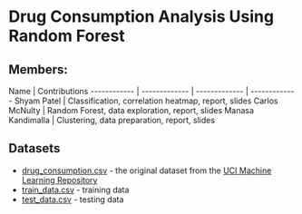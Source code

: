 # Drug Consumption Analysis Using Random Forest
## Members:
Name | Contributions
------------ | ------------- | ------------- | -------------
Shyam Patel | Classification, correlation heatmap, report, slides
Carlos McNulty | Random Forest, data exploration, report, slides
Manasa Kandimalla | Clustering, data preparation, report, slides

## Datasets
* [drug_consumption.csv](drug_consumption.csv) - the original dataset from the [UCI Machine Learning Repository](https://archive.ics.uci.edu/ml/datasets/Drug+consumption+%28quantified%29)
* [train_data.csv](train_data.csv) - training data
* [test_data.csv](test_data.csv) - testing data

